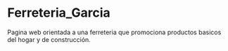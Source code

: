 # Ferreteria_Garcia
Pagina web orientada a una ferreteria que promociona productos basicos del hogar y de construcción.
